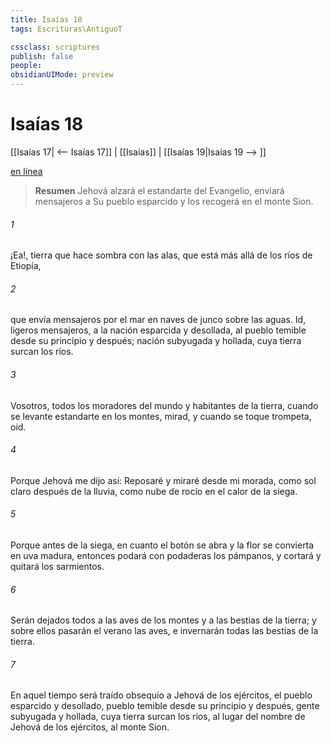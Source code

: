 ```yaml
---
title: Isaías 18
tags: Escrituras\AntiguoT

cssclass: scriptures
publish: false
people:
obsidianUIMode: preview
---
```


# Isaías 18
[[Isaías 17| <-- Isaías 17]] | [[Isaías]] | [[Isaías 19|Isaías 19 --> ]]

[en línea](https://churchofjesuschrist.org/study/scriptures/ot/isa/18?lang=spa)

> __Resumen__
Jehová alzará el estandarte del Evangelio, enviará mensajeros a Su pueblo esparcido y los recogerá en el monte Sion.

###### 1 
¡Ea!, tierra que hace sombra con las alas, que está más allá de los ríos de Etiopía,

###### 2 
que envía mensajeros por el mar en naves de junco sobre las aguas. Id, ligeros mensajeros, a la nación esparcida y desollada, al pueblo temible desde su principio y después; nación subyugada y hollada, cuya tierra surcan los ríos.

###### 3 
Vosotros, todos los moradores del mundo y habitantes de la tierra, cuando se levante estandarte en los montes, mirad, y cuando se toque trompeta, oíd.

###### 4 
Porque Jehová me dijo así: Reposaré y miraré desde mi morada, como sol claro después de la lluvia, como nube de rocío en el calor de la siega.

###### 5 
Porque antes de la siega, en cuanto el botón se abra y la flor se convierta en uva madura, entonces podará con podaderas los pámpanos, y cortará y quitará los sarmientos.

###### 6 
Serán dejados todos a las aves de los montes y a las bestias de la tierra; y sobre ellos pasarán el verano las aves, e invernarán todas las bestias de la tierra.

###### 7 
En aquel tiempo será traído obsequio a Jehová de los ejércitos, el pueblo esparcido y desollado, pueblo temible desde su principio y después, gente subyugada y hollada, cuya tierra surcan los ríos, al lugar del nombre de Jehová de los ejércitos, al monte Sion.

